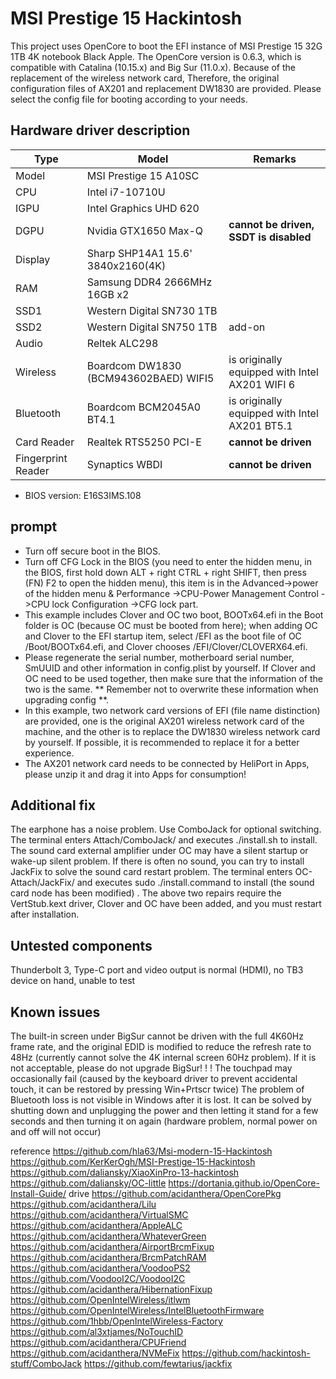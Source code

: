 # MSI Prestige 15 Hackintosh
This project uses OpenCore to boot the EFI instance of MSI Prestige 15 32G 1TB 4K notebook Black Apple. The OpenCore version is 0.6.3, which is compatible with Catalina (10.15.x) and Big Sur (11.0.x). Because of the replacement of the wireless network card, Therefore, the original configuration files of AX201 and replacement DW1830 are provided. Please select the config file for booting according to your needs.

## Hardware driver description
| Type               | Model                                  | Remarks                      |
| ------------------ | ------------------------------------- | ------------------------- |
| Model              | MSI Prestige 15 A10SC                 |                           |
| CPU                | Intel i7-10710U                       |                           |
| IGPU               | Intel Graphics UHD 620                |                           |
| DGPU               | Nvidia GTX1650 Max-Q                  | **cannot be driven, SSDT is disabled**  |
| Display            | Sharp SHP14A1 15.6' 3840x2160(4K)     |                           |
| RAM                | Samsung DDR4 2666MHz 16GB x2          |                           |
| SSD1               | Western Digital SN730 1TB             |                           |
| SSD2               | Western Digital SN750 1TB             | add-on                      |
| Audio              | Reltek ALC298                         |                           |
| Wireless           | Boardcom DW1830 (BCM943602BAED) WIFI5 | is originally equipped with Intel AX201 WIFI 6 |
| Bluetooth          | Boardcom BCM2045A0 BT4.1              | is originally equipped with Intel AX201 BT5.1  |
| Card Reader        | Realtek RTS5250 PCI-E                 | **cannot be driven**              |
| Fingerprint Reader | Synaptics WBDI                        | **cannot be driven**              |

- BIOS version: E16S3IMS.108

## prompt
- Turn off secure boot in the BIOS.
- Turn off CFG Lock in the BIOS (you need to enter the hidden menu, in the BIOS, first hold down ALT + right CTRL + right SHIFT, then press (FN) F2 to open the hidden menu), this item is in the Advanced->power of the hidden menu & Performance ->CPU-Power Management Control ->CPU lock Configuration ->CFG lock part.
- This example includes Clover and OC two boot, BOOTx64.efi in the Boot folder is OC (because OC must be booted from here); when adding OC and Clover to the EFI startup item, select /EFI as the boot file of OC /Boot/BOOTx64.efi, and Clover chooses /EFI/Clover/CLOVERX64.efi.
- Please regenerate the serial number, motherboard serial number, SmUUID and other information in config.plist by yourself. If Clover and OC need to be used together, then make sure that the information of the two is the same. ** Remember not to overwrite these information when upgrading config **.
- In this example, two network card versions of EFI (file name distinction) are provided, one is the original AX201 wireless network card of the machine, and the other is to replace the DW1830 wireless network card by yourself. If possible, it is recommended to replace it for a better experience.
- The AX201 network card needs to be connected by HeliPort in Apps, please unzip it and drag it into Apps for consumption!

## Additional fix
The earphone has a noise problem. Use ComboJack for optional switching. The terminal enters Attach/ComboJack/ and executes ./install.sh to install.
The sound card external amplifier under OC may have a silent startup or wake-up silent problem. If there is often no sound, you can try to install JackFix to solve the sound card restart problem. The terminal enters OC-Attach/JackFix/ and executes sudo ./install.command to install (the sound card node has been modified) .
The above two repairs require the VertStub.kext driver, Clover and OC have been added, and you must restart after installation.

## Untested components
Thunderbolt 3, Type-C port and video output is normal (HDMI), no TB3 device on hand, unable to test

## Known issues
The built-in screen under BigSur cannot be driven with the full 4K60Hz frame rate, and the original EDID is modified to reduce the refresh rate to 48Hz (currently cannot solve the 4K internal screen 60Hz problem). If it is not acceptable, please do not upgrade BigSur! ! !
The touchpad may occasionally fail (caused by the keyboard driver to prevent accidental touch, it can be restored by pressing Win+Prtscr twice)
The problem of Bluetooth loss is not visible in Windows after it is lost. It can be solved by shutting down and unplugging the power and then letting it stand for a few seconds and then turning it on again (hardware problem, normal power on and off will not occur)

reference
https://github.com/hla63/Msi-modern-15-Hackintosh
https://github.com/KerKerOgh/MSI-Prestige-15-Hackintosh
https://github.com/daliansky/XiaoXinPro-13-hackintosh
https://github.com/daliansky/OC-little
https://dortania.github.io/OpenCore-Install-Guide/
drive
https://github.com/acidanthera/OpenCorePkg
https://github.com/acidanthera/Lilu
https://github.com/acidanthera/VirtualSMC
https://github.com/acidanthera/AppleALC
https://github.com/acidanthera/WhateverGreen
https://github.com/acidanthera/AirportBrcmFixup
https://github.com/acidanthera/BrcmPatchRAM
https://github.com/acidanthera/VoodooPS2
https://github.com/VoodooI2C/VoodooI2C
https://github.com/acidanthera/HibernationFixup
https://github.com/OpenIntelWireless/itlwm
https://github.com/OpenIntelWireless/IntelBluetoothFirmware
https://github.com/1hbb/OpenIntelWireless-Factory
https://github.com/al3xtjames/NoTouchID
https://github.com/acidanthera/CPUFriend
https://github.com/acidanthera/NVMeFix
https://github.com/hackintosh-stuff/ComboJack
https://github.com/fewtarius/jackfix
